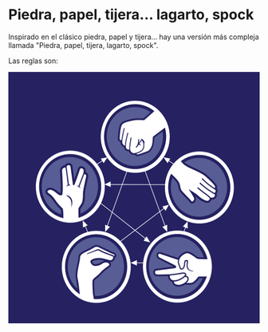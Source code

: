 # Piedra, papel, tijera... lagarto, spock

Inspirado en el clásico piedra, papel y tijera... hay una versión más compleja llamada "Piedra, papel, tijera, lagarto, spock".

Las reglas son:

![](./images/piedra-papel-tijera-lagarto-spock.png)

